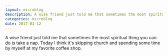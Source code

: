 ```yaml
---
layout: microblog
description: A wise friend just told me that sometimes the most spiritual thing you can do is take a nap. Today I think it's skipping church and spending some time by myself at my favorite coffee shop.
categories: microblog 
date: 2017-03-12
---
```


A wise friend just told me that sometimes the most spiritual thing you can do is take a nap. Today I think it's skipping church and spending some time by myself at my favorite coffee shop.